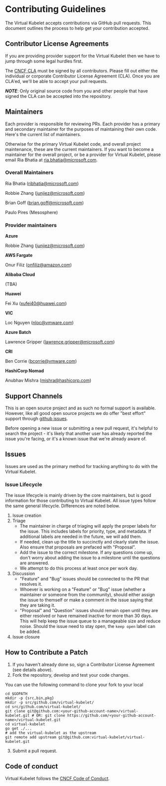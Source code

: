 # Contributing Guidelines

The Virtual Kubelet accepts contributions via GitHub pull requests. This document outlines the process to help get your contribution
accepted.

## Contributor License Agreements

If you are providing provider support for the Virtual Kubelet then we have to jump through some legal hurdles first.

The [CNCF CLA](https://github.com/kubernetes/community/blob/master/CLA.md) must be signed by all
contributors. Please fill out either the individual or corporate Contributor
License Agreement (CLA). Once you are CLA'ed, we'll be able to accept your pull
requests.

***NOTE***: Only original source code from you and other people that have
signed the CLA can be accepted into the repository.

## Maintainers

Each provider is responsible for reviewing PRs. Each provider has a primary and secondary maintainer for the purposes of maintaining their own code.
Here's the current list of maintainers.

Otherwise for the primary Virtual Kubelet code, and overall project maintenance, these are the current maintainers. If you want to become a maintainer for the overall project, or be a provider for Virtual Kubelet, please email Ria Bhatia at ria.bhatia@microsoft.com.

### Overall Maintainers

Ria Bhatia (ribhatia@microsoft.com)

Robbie Zhang (junjiez@microsoft.com)

Brian Goff (brian.goff@microsoft.com)

Paulo Pires (Mesosphere)


### Provider maintainers

**Azure**

Robbie Zhang (junjiez@microsoft.com)

**AWS Fargate**

Onur Filiz (onfiliz@amazon.com)

**Alibaba Cloud**

(TBA)

**Huawei**

Fei Xu (xufei40@huawei.com)

**VIC**

Loc Nguyen (nloc@vmware.com)

**Azure Batch**

Lawrence Gripper (lawrence.gripper@microsoft.com)

**CRI**

Ben Corrie (bcorrie@vmware.com)

**HashiCorp Nomad**

Anubhav Mishra (mishra@hashicorp.com)

## Support Channels

This is an open source project and as such no formal support is available.
However, like all good open source projects we do offer "best effort" support
through [github issues](https://github.com/virtual-kubelet/virtual-kubelet).

Before opening a new issue or submitting a new pull request, it's helpful to
search the project - it's likely that another user has already reported the
issue you're facing, or it's a known issue that we're already aware of.

## Issues

Issues are used as the primary method for tracking anything to do with the
Virtual Kubelet.

### Issue Lifecycle

The issue lifecycle is mainly driven by the core maintainers, but is good
information for those contributing to Virtual Kubelet. All issue types
follow the same general lifecycle. Differences are noted below.

1. Issue creation
1. Triage
    - The maintainer in charge of triaging will apply the proper labels for the
    issue. This includes labels for priority, type, and metadata. If additional
    labels are needed in the future, we will add them.
    - If needed, clean up the title to succinctly and clearly state the issue.
    Also ensure that proposals are prefaced with "Proposal".
    - Add the issue to the correct milestone. If any questions come up, don't
    worry about adding the issue to a milestone until the questions are
    answered.
    - We attempt to do this process at least once per work day.
1. Discussion
    - "Feature" and "Bug" issues should be connected to the PR that resolves it.
    - Whoever is working on a "Feature" or "Bug" issue (whether a maintainer or
    someone from the community), should either assign the issue to themself or
    make a comment in the issue saying that they are taking it.
    - "Proposal" and "Question" issues should remain open until they are
    either resolved or have remained inactive for more than 30 days. This will
    help keep the issue queue to a manageable size and reduce noise. Should the
    issue need to stay open, the `keep open` label can be added.
1. Issue closure

## How to Contribute a Patch

1. If you haven't already done so, sign a Contributor License Agreement
(see details above).
2. Fork the repository, develop and test your code changes.

You can use the following command to clone your fork to your local
```
cd $GOPATH
mkdir -p {src,bin,pkg}
mkdir -p src/github.com/virtual-kubelet/
cd src/github.com/virtual-kubelet/
git clone git@github.com:<your-github-account-name>/virtual-kubelet.git # OR: git clone https://github.com/<your-github-account-name>/virtual-kubelet.git
cd virtual-kubelet
go get ./...
# add the virtual-kubelet as the upstream
git remote add upstream git@github.com:virtual-kubelet/virtual-kubelet.git
```
3. Submit a pull request.

## Code of conduct

Virtual Kubelet follows the [CNCF Code of Conduct](https://github.com/cncf/foundation/blob/master/code-of-conduct.md).
